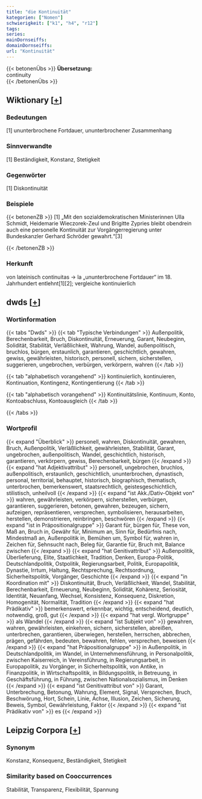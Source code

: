 ```yaml
---
title: "die Kontinuität"
kategorien: ["Nomen"]
schwierigkeit: ["k1", "h4", "r12"]
tags:
series:
mainDornseiffs:
domainDornseiffs:
url: "Kontinuität"
---
```


{{< betonenÜbs >}}
**Übersetzung:**  
continuity  
{{< /betonenÜbs >}}

## Wiktionary [[+](https://de.wiktionary.org/wiki/Kontinuität)]

### Bedeutungen
[1] ununterbrochene Fortdauer, ununterbrochener Zusammenhang  

### Sinnverwandte
[1] Beständigkeit, Konstanz, Stetigkeit  

### Gegenwörter
[1] Diskontinuität  

### Beispiele
{{< betonenZB >}}
[1] „Mit den sozialdemokratischen Ministerinnen Ulla Schmidt, Heidemarie Wieczorek-Zeul und Brigitte Zypries bleibt obendrein auch eine personelle Kontinuität zur Vorgängerregierung unter Bundeskanzler Gerhard Schröder gewahrt.“[3]  

{{< /betonenZB >}}
### Herkunft
von lateinisch continuitas → la „ununterbrochene Fortdauer“ im 18. Jahrhundert entlehnt[1][2]; vergleiche kontinuierlich  



## dwds [[+](https://www.dwds.de/wb/Kontinuität)]

### Wortinformation
{{< tabs "Dwds" >}}
{{< tab "Typische Verbindungen" >}}
Außenpolitik, Berechenbarkeit, Bruch, Diskontinuität, Erneuerung, Garant, Neubeginn, Solidität, Stabilität, Verläßlichkeit, Wahrung, Wandel, außenpolitisch, bruchlos, bürgen, erstaunlich, garantieren, geschichtlich, gewahren, gewiss, gewährleisten, historisch, personell, sichern, sicherstellen, suggerieren, ungebrochen, verbürgen, verkörpern, wahren
{{< /tab >}}

{{< tab "alphabetisch vorangehend" >}}
kontinuierlich, kontinuieren, Kontinuation, Kontingenz, Kontingentierung
{{< /tab >}}

{{< tab "alphabetisch vorangehend" >}}
Kontinuitätslinie, Kontinuum, Konto, Kontoabschluss, Kontoausgleich
{{< /tab >}}

{{< /tabs >}}

### Wortprofil
{{< expand "Überblick" >}} personell, wahren, Diskontinuität, gewahren, Bruch, Außenpolitik, Verläßlichkeit, gewährleisten, Stabilität, Garant, ungebrochen, außenpolitisch, Wandel, geschichtlich, historisch, garantieren, verkörpern, gewiss, Berechenbarkeit, bürgen {{< /expand >}}
{{< expand "hat Adjektivattribut" >}} personell, ungebrochen, bruchlos, außenpolitisch, erstaunlich, geschichtlich, ununterbrochen, dynastisch, personal, territorial, behauptet, historisch, biographisch, thematisch, unterbrochen, bemerkenswert, staatsrechtlich, geistesgeschichtlich, stilistisch, unheilvoll {{< /expand >}}
{{< expand "ist Akk./Dativ-Objekt von" >}} wahren, gewährleisten, verkörpern, sicherstellen, verbürgen, garantieren, suggerieren, betonen, gewahren, bezeugen, sichern, aufzeigen, repräsentieren, versprechen, symbolisieren, herausarbeiten, herstellen, demonstrieren, reinbringen, beschwören {{< /expand >}}
{{< expand "ist in Präpositionalgruppe" >}} Garant für, bürgen für, These von, Maß an, Bruch in, Gewähr für, Minimum an, Sinn für, Bedürfnis nach, Mindestmaß an, Außenpolitik in, Bemühen um, Symbol für, wahren in, Zeichen für, Sehnsucht nach, Beleg für, Garantie für, Bruch mit, Balance zwischen {{< /expand >}}
{{< expand "hat Genitivattribut" >}} Außenpolitik, Überlieferung, Elite, Staatlichkeit, Tradition, Denken, Europa-Politik, Deutschlandpolitik, Ostpolitik, Regierungsarbeit, Politik, Europapolitik, Dynastie, Irrtum, Haltung, Rechtsprechung, Rechtsordnung, Sicherheitspolitik, Vorgänger, Geschichte {{< /expand >}}
{{< expand "in Koordination mit" >}} Diskontinuität, Bruch, Verläßlichkeit, Wandel, Stabilität, Berechenbarkeit, Erneuerung, Neubeginn, Solidität, Kohärenz, Seriosität, Identität, Neuanfang, Wechsel, Konsistenz, Konsequenz, Diskretion, Homogenität, Normalität, Tradition {{< /expand >}}
{{< expand "hat Prädikativ" >}} bemerkenswert, erkennbar, wichtig, entscheidend, deutlich, notwendig, groß, gut {{< /expand >}}
{{< expand "hat vergl. Wortgruppe" >}} als Wandel {{< /expand >}}
{{< expand "ist Subjekt von" >}} gewahren, wahren, gewährleisten, einkehren, sichern, sicherstellen, abreißen, unterbrechen, garantieren, überwiegen, herstellen, herrschen, abbrechen, prägen, gefährden, bedeuten, bewahren, fehlen, versprechen, beweisen {{< /expand >}}
{{< expand "hat Präpositionalgruppe" >}} in Außenpolitik, in Deutschlandpolitik, im Wandel, in Unternehmensführung, in Personalpolitik, zwischen Kaiserreich, in Vereinsführung, in Regierungsarbeit, in Europapolitik, zu Vorgänger, in Sicherheitspolitik, von Antike, in Finanzpolitik, in Wirtschaftspolitik, in Bildungspolitik, in Betreuung, in Geschäftsführung, in Führung, zwischen Nationalsozialismus, im Denken {{< /expand >}}
{{< expand "ist Genitivattribut von" >}} Garant, Unterbrechung, Betonung, Wahrung, Element, Signal, Versprechen, Bruch, Beschwörung, Hort, Schein, Linie, Achse, Illusion, Zeichen, Sicherung, Beweis, Symbol, Gewährleistung, Faktor {{< /expand >}}
{{< expand "ist Prädikativ von" >}} es {{< /expand >}}

## Leipzig Corpora [[+](https://corpora.uni-leipzig.de/en/res?word=Kontinuität&corpusId=deu_newscrawl-public_2018)]


### Synonym
Konstanz, Konsequenz, Beständigkeit, Stetigkeit


### Similarity based on Cooccurrences
Stabilität, Transparenz, Flexibilität, Spannung

